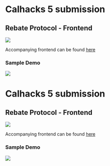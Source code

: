 # Calhacks 5 submission

## Rebate Protocol - Frontend

![](https://i.gyazo.com/c61f0ece0a45ca79a6240398e1551542.png)

Accompanying frontend can be found [here](https://github.com/AdvaithD/RebateProtocol-frontend)

### Sample Demo

![](https://i.gyazo.com/b4b58d872bdacec01d6a792f033e1450.gif)
# Calhacks 5 submission

## Rebate Protocol - Frontend

![](https://i.gyazo.com/c61f0ece0a45ca79a6240398e1551542.png)

Accompanying frontend can be found [here](https://github.com/AdvaithD/RebateProtocol-frontend)

### Sample Demo

![](https://i.gyazo.com/b4b58d872bdacec01d6a792f033e1450.gif)
